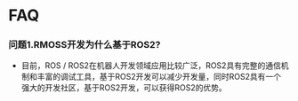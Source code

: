 # FAQ

### 问题1.RMOSS开发为什么基于ROS2?
- 目前，ROS / ROS2在机器人开发领域应用比较广泛，ROS2具有完整的通信机制和丰富的调试工具，基于ROS2开发可以减少开发量，同时ROS2具有一个强大的开发社区，基于ROS2开发，可以获得ROS2的优势。


